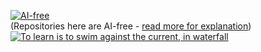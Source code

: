 [![AI-free](https://github.com/Kyriosity/read-write/blob/main/readme%2B/pencraft/readme%2B/_rsc/_img/AIfree.jpg)](https://github.com/Kyriosity/read-write/blob/main/readme%2B/pencraft/readme+/opuses/AI-2023.md)\
(Repositories here are AI-free - [read more for explanation](https://github.com/Kyriosity/read-write/blob/main/readme+/pencraft/readme+/opuses/AI-2023.md))\
[![To learn is to swim against the current, in waterfall](https://github.com/Kyriosity/read-write/blob/main/readme%2B/pencraft/readme%2B/_rsc/_img/ITLearnWaterfall_horiz_width-500px.png)](https://github.com/Kyriosity/read-write/blob/main/readme%2B/pencraft/readme+/opuses/IT-memes.md)
